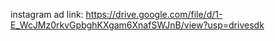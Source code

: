 instagram ad link: https://drive.google.com/file/d/1-E_WcJMz0rkvGpbghKXgam6XnafSWJnB/view?usp=drivesdk
